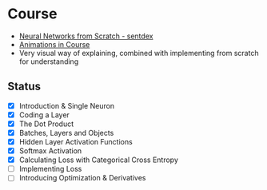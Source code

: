 # Course
- [Neural Networks from Scratch - sentdex](https://www.youtube.com/playlist?list=PLQVvvaa0QuDcjD5BAw2DxE6OF2tius3V3)
- [Animations in Course](https://nnfs.io/neural_network_animations)
- Very visual way of explaining, combined with implementing from scratch for understanding

## Status
- [x] Introduction & Single Neuron
- [x] Coding a Layer
- [x] The Dot Product
- [x] Batches, Layers and Objects
- [x] Hidden Layer Activation Functions
- [x] Softmax Activation
- [x] Calculating Loss with Categorical Cross Entropy
- [ ] Implementing Loss
- [ ] Introducing Optimization & Derivatives
